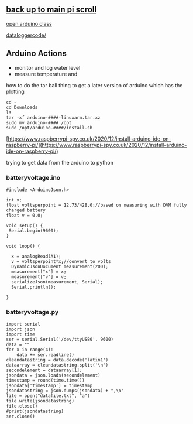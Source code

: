 ## [back up to main pi scroll](../)

[open arduino class](https://github.com/LafeLabs/openarduino)

[dataloggercode/](dataloggercode/)

## Arduino Actions

 - monitor and log water level
 - measure temperature and 



how to do the tar ball thing to get a later version of arduino which has the plotting

```
cd ~
cd Downloads
ls
tar -xf arduino-####-linuxarm.tar.xz
sudo mv arduino-#### /opt
sudo /opt/arduino-####/install.sh
```

[https://www.raspberrypi-spy.co.uk/2020/12/install-arduino-ide-on-raspberry-pi/](https://www.raspberrypi-spy.co.uk/2020/12/install-arduino-ide-on-raspberry-pi/)

trying to get data from the arduino to python


### batteryvoltage.ino

```
#include <ArduinoJson.h>

int x;
float voltsperpoint = 12.73/428.0;//based on measuring with DVM fully charged battery
float v = 0.0;

void setup() {
 Serial.begin(9600);
}

void loop() {

  x = analogRead(A1);
  v = voltsperpoint*x;//convert to volts
  DynamicJsonDocument measurement(200);
  measurement["x"] = x;
  measurement["v"] = v;
  serializeJson(measurement, Serial);
  Serial.println();

}
```

### batteryvoltage.py

```
import serial
import json
import time
ser = serial.Serial('/dev/ttyUSB0', 9600)
data = ""
for x in range(4):
    data += ser.readline()
cleandatastring = data.decode('latin1')
dataarray = cleandatastring.split('\n')
secondelement = dataarray[1];
jsondata = json.loads(secondelement)
timestamp = round(time.time())
jsondata['timestamp'] = timestamp
jsondatastring = json.dumps(jsondata) + ",\n"
file = open("datafile.txt", "a")
file.write(jsondatastring)
file.close()
#print(jsondatastring)
ser.close()
```




